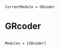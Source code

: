 ```@meta
CurrentModule = GRcoder
```

# GRcoder

```@index
```

```@autodocs
Modules = [GRcoder]
```
